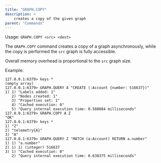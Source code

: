 ```yaml
---
title: "GRAPH.COPY"
description: >
    creates a copy of the given graph
parent: "Commands"
---
```


Usage: `GRAPH.COPY <src> <dest>`

The `GRAPH.COPY` command creates a copy of a graph asynchronously, while the copy is performed
the `src` graph is fully accessible.

Overall memory overhead is proportional to the `src` graph size.

Example:
```
127.0.0.1:6379> keys *
(empty array)
127.0.0.1:6379> GRAPH.QUERY A "CREATE (:Account {number: 516637})"
1) 1) "Labels added: 1"
   2) "Nodes created: 1"
   3) "Properties set: 1"
   4) "Cached execution: 0"
   5) "Query internal execution time: 0.588084 milliseconds"
127.0.0.1:6379> GRAPH.COPY A Z
"OK"
127.0.0.1:6379> keys *
1) "Z"
2) "telemetry{A}"
3) "A"
127.0.0.1:6379> GRAPH.QUERY Z "MATCH (a:Account) RETURN a.number"
1) 1) "a.number"
2) 1) 1) (integer) 516637
3) 1) "Cached execution: 0"
   2) "Query internal execution time: 0.638375 milliseconds"
```
